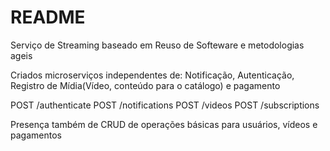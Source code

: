 # README

Serviço de Streaming baseado em Reuso de Softeware e metodologias ageis

Criados microserviços independentes de: Notificação, Autenticação, Registro de Mídia(Vídeo, conteúdo para o catálogo) e pagamento

POST /authenticate
POST /notifications
POST /videos
POST /subscriptions

Presença também de CRUD de operações básicas para usuários, vídeos e pagamentos

